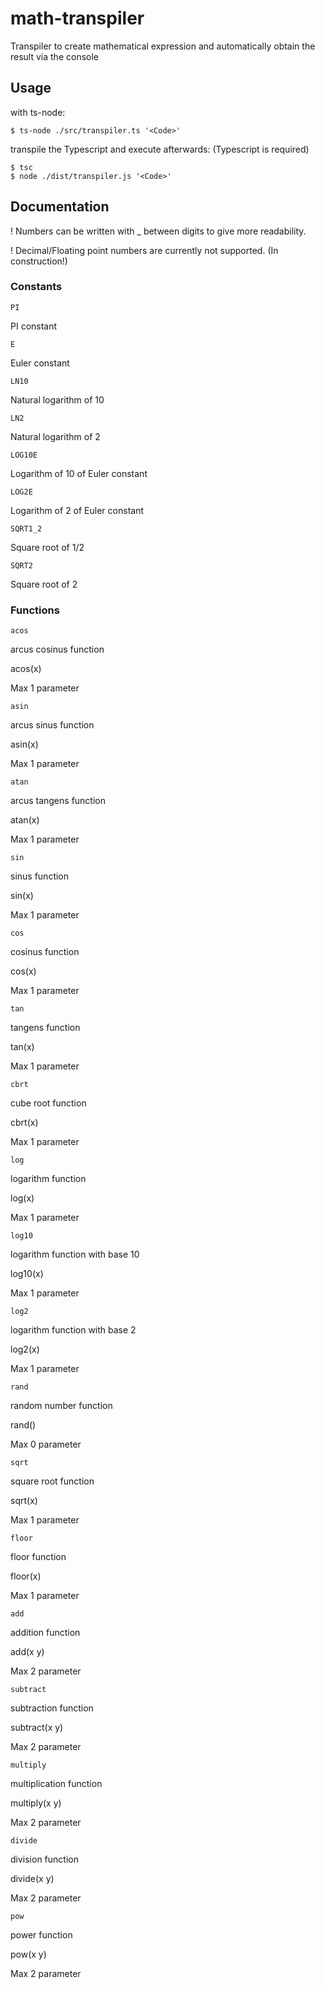 # math-transpiler
Transpiler to create mathematical expression and automatically obtain the result via the console

## Usage

with ts-node:
```
$ ts-node ./src/transpiler.ts '<Code>'
```

transpile the Typescript and execute afterwards: (Typescript is required)
```
$ tsc
$ node ./dist/transpiler.js '<Code>'
```

## Documentation

! Numbers can be written with _ between digits to give more readability.

! Decimal/Floating point numbers are currently not supported. (In construction!)
### Constants

`PI`

PI constant

`E`

Euler constant

`LN10`

Natural logarithm of 10

`LN2`

Natural logarithm of 2

`LOG10E`

Logarithm of 10 of Euler constant

`LOG2E`

Logarithm of 2 of Euler constant

`SQRT1_2`

Square root of 1/2

`SQRT2`

Square root of 2


### Functions

`acos`

arcus cosinus function

acos(x)

Max 1 parameter

`asin`

arcus sinus function

asin(x)

Max 1 parameter

`atan`

arcus tangens function

atan(x)

Max 1 parameter

`sin`

sinus function

sin(x)

Max 1 parameter

`cos`

cosinus function

cos(x)

Max 1 parameter

`tan`

tangens function

tan(x)

Max 1 parameter

`cbrt`

cube root function

cbrt(x)

Max 1 parameter

`log`

logarithm function

log(x)

Max 1 parameter

`log10`

logarithm function with base 10

log10(x)

Max 1 parameter

`log2`

logarithm function with base 2

log2(x)

Max 1 parameter

`rand`

random number function

rand()

Max 0 parameter

`sqrt`

square root function

sqrt(x)

Max 1 parameter

`floor`

floor function

floor(x)

Max 1 parameter

`add`

addition function

add(x y)

Max 2 parameter

`subtract`

subtraction function

subtract(x y)

Max 2 parameter

`multiply`

multiplication function

multiply(x y)

Max 2 parameter

`divide`

division function

divide(x y)

Max 2 parameter

`pow`

power function

pow(x y)

Max 2 parameter